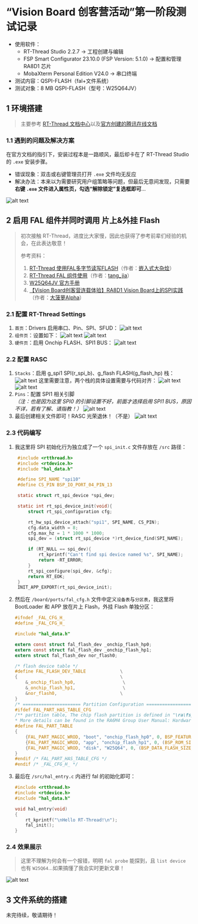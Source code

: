 # “Vision Board 创客营活动”第一阶段测试记录

- 使用软件：
  - RT-Thread Studio 2.2.7 -> 工程创建与编辑
  - FSP Smart Configurator 23.10.0 (FSP Version: 5.1.0) -> 配置和管理 RA8D1 芯片
  - MobaXterm Personal Edition V24.0 -> 串口终端
- 测试内容：QSPI-FLASH（fal+文件系统）
- 测试对象：8 MB QSPI-FLASH（型号：W25Q64JV）

## 1 环境搭建

> 主要参考 [RT-Thread 文档中心](https://www.rt-thread.org/document/site/#/rt-thread-version/rt-thread-standard/hw-board/ra8d1-vision-board/ra8d1-vision-board?id=%e7%8e%af%e5%a2%83%e6%90%ad%e5%bb%ba)以及[官方创建的腾讯在线文档](https://docs.qq.com/doc/DY2hkbVdiSGV1S3JM)

### 1.1 遇到的问题及解决方案

在官方文档的指引下，安装过程本是一路顺风，最后却卡在了 RT-Thread Studio 的 `.exe` 安装步骤。

- 错误现象：双击或右键管理员打开 `.exe` 文件均无反应
- 解决办法：本来以为需要研究用户组策略等问题，但最后无意间发现，只需要**右键 `.exe` 文件进入属性页，勾选“解除锁定”复选框即可**…

![alt text](/docs/image.png)

## 2 启用 FAL 组件并同时调用 片上&外挂 Flash

> 初次接触 RT-Thread，进度比大家慢，因此也获得了参考前辈们经验的机会，在此表达敬意！
>
> 参考资料：
>
> 1. [RT-Thread 使用FAL多字节读写FLASH](https://blog.csdn.net/zhengnianli/article/details/106684335)（作者：[嵌入式大杂烩](https://blog.csdn.net/zhengnianli)）
> 2. [RT-Thread FAL 组件使用](https://www.jianshu.com/p/b3fe425082fa)（作者：[tang_jia](https://www.jianshu.com/u/505a242ff76a)）
> 3. [W25Q64JV 官方手册](https://atta.szlcsc.com/upload/public/pdf/source/20191218/C179171_92C5C91D0324539EDD8F1160D2E79C0F.pdf)
> 4. [【Vision Board创客营连载体验】RA8D1 Vision Board上的SPI实践](https://bbs.elecfans.com/jishu_2425388_1_1.html)（作者：[大菠萝Alpha](https://bbs.elecfans.com/user/4709755/)）

### 2.1 配置 RT-Thread Settings

1. `首页`：Drivers 启用串口、Pin、SPI、SFUD：
    ![alt text](image-1.png)
2. `组件页`：设置如下：
    ![alt text](image-2.png)
    ![alt text](image-3.png)
3. `硬件页`：启用 Onchip FLASH、SPI1 BUS：
    ![alt text](image-4.png)

### 2.2 配置 RASC

1. `Stacks`：启用 g_spi1 SPI(r_spi_b)、g_flash FLASH(g_flash_hp) 栈：
   ![alt text](image-5.png)
   这里需要注意，两个栈的具体设置需要与代码对齐：
   ![alt text](image-7.png)
   ![alt text](image-8.png)
2. `Pins`：配置 SPI1 相关引脚  
   *（注：也是因为这里 SPI0 的引脚设置不好，前面才选择启用 SPI1 BUS，原因不详，若有了解、请指教！）*
   ![alt text](image-6.png)
3. 最后创建相关文件即可！RASC 光荣退休！（不是）
   ![alt text](image-9.png)

### 2.3 代码编写

1. 我这里将 SPI 初始化行为独立成了一个 `spi_init.c` 文件存放在 `/src` 路径：

   ```c
    #include <rtthread.h>
    #include <rtdevice.h>
    #include "hal_data.h"

    #define SPI_NAME "spi10"
    #define CS_PIN BSP_IO_PORT_04_PIN_13

    static struct rt_spi_device *spi_dev;

    static int rt_spi_device_init(void){
        struct rt_spi_configuration cfg;

        rt_hw_spi_device_attach("spi1", SPI_NAME, CS_PIN);
        cfg.data_width = 8;
        cfg.max_hz = 1 * 1000 * 1000;
        spi_dev = (struct rt_spi_device *)rt_device_find(SPI_NAME);

        if (RT_NULL == spi_dev){
            rt_kprintf("Can't find spi device named %s", SPI_NAME);
            return -RT_ERROR;
        }
        rt_spi_configure(spi_dev, &cfg);
        return RT_EOK;
    }
    INIT_APP_EXPORT(rt_spi_device_init);
   ```

2. 然后在 `/board/ports/fal_cfg.h` 文件中定义`设备表`与`分区表`，我这里将 BootLoader 和 APP 放在片上 Flash，外挂 Flash 单独分区：

    ```c
    #ifndef _FAL_CFG_H_
    #define _FAL_CFG_H_

    #include "hal_data.h"

    extern const struct fal_flash_dev _onchip_flash_hp0;
    extern const struct fal_flash_dev _onchip_flash_hp1;
    extern struct fal_flash_dev nor_flash0;

    /* flash device table */
    #define FAL_FLASH_DEV_TABLE             \
    {                                       \
        &_onchip_flash_hp0,                  \
        &_onchip_flash_hp1,                  \
        &nor_flash0,                        \
    }
    /* ====================== Partition Configuration ========================== */
    #ifdef FAL_PART_HAS_TABLE_CFG
    /** partition table, The chip flash partition is defined in "\ra\fsp\src\bsp\mcu\ra6m4\bsp_feature.h".
    * More details can be found in the RA6M4 Group User Manual: Hardware section 47 Flash memory.*/
    #define FAL_PART_TABLE                                                                                                      \
    {                                                                                                                           \
        {FAL_PART_MAGIC_WROD, "boot", "onchip_flash_hp0", 0, BSP_FEATURE_FLASH_HP_CF_REGION0_SIZE, 0},                          \
        {FAL_PART_MAGIC_WROD, "app", "onchip_flash_hp1", 0, (BSP_ROM_SIZE_BYTES - BSP_FEATURE_FLASH_HP_CF_REGION0_SIZE), 0},    \
        {FAL_PART_MAGIC_WROD, "disk", "W25Q64", 0, (BSP_DATA_FLASH_SIZE_BYTES), 0},                             \
    }
    #endif /* FAL_PART_HAS_TABLE_CFG */
    #endif /* _FAL_CFG_H_ */
    ```

3. 最后在 `/src/hal_entry.c` 内进行 fal 的初始化即可：

    ```c
    #include <rtthread.h>
    #include <rtdevice.h>
    #include "hal_data.h"

    void hal_entry(void)
    {
        rt_kprintf("\nHello RT-Thread!\n");
        fal_init();
    }
    ```

### 2.4 效果展示

> 这里不理解为何会有一个报错，明明 `fal probe` 能探到，且 `list device` 也有 `W25Q64`…如果搞懂了我会实时更新文章！

![alt text](image-10.png)

## 3 文件系统的搭建

未完待续，敬请期待！
